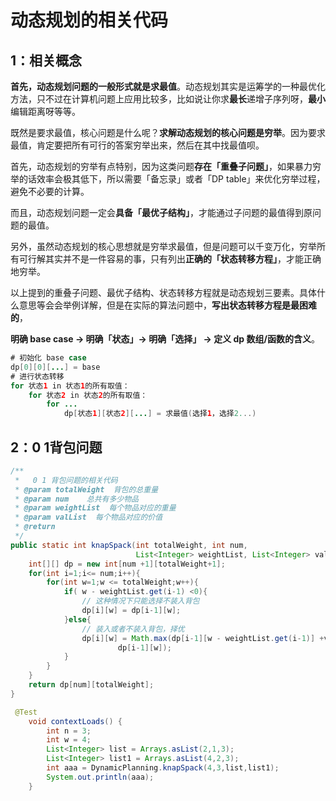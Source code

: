 # 动态规划的相关代码

## 1：相关概念

​     **首先，动态规划问题的一般形式就是求最值**。动态规划其实是运筹学的一种最优化方法，只不过在计算机问题上应用比较多，比如说让你求**最长**递增子序列呀，**最小**编辑距离呀等等。

既然是要求最值，核心问题是什么呢？**求解动态规划的核心问题是穷举**。因为要求最值，肯定要把所有可行的答案穷举出来，然后在其中找最值呗。

首先，动态规划的穷举有点特别，因为这类问题**存在「重叠子问题」**，如果暴力穷举的话效率会极其低下，所以需要「备忘录」或者「DP table」来优化穷举过程，避免不必要的计算。

而且，动态规划问题一定会**具备「最优子结构」**，才能通过子问题的最值得到原问题的最值。

另外，虽然动态规划的核心思想就是穷举求最值，但是问题可以千变万化，穷举所有可行解其实并不是一件容易的事，只有列出**正确的「状态转移方程」**，才能正确地穷举。

以上提到的重叠子问题、最优子结构、状态转移方程就是动态规划三要素。具体什么意思等会会举例详解，但是在实际的算法问题中，**写出状态转移方程是最困难的**，

**明确 base case -> 明确「状态」-> 明确「选择」 -> 定义 dp 数组/函数的含义**。

```java
# 初始化 base case
dp[0][0][...] = base
# 进行状态转移
for 状态1 in 状态1的所有取值：
    for 状态2 in 状态2的所有取值：
        for ...
            dp[状态1][状态2][...] = 求最值(选择1，选择2...)
```



## 2：0 1背包问题

```java
/**
 *   0 1 背包问题的相关代码
 * @param totalWeight  背包的总重量
 * @param num    总共有多少物品
 * @param weightList  每个物品对应的重量
 * @param valList  每个物品对应的价值
 * @return
 */
public static int knapSpack(int totalWeight, int num,
                            List<Integer> weightList, List<Integer> valList){
    int[][] dp = new int[num +1][totalWeight+1];
    for(int i=1;i<= num;i++){
        for(int w=1;w <= totalWeight;w++){
            if( w - weightList.get(i-1) <0){
                // 这种情况下只能选择不装入背包
                dp[i][w] = dp[i-1][w];
            }else{
                // 装入或者不装入背包，择优
                dp[i][w] = Math.max(dp[i-1][w - weightList.get(i-1)] +valList.get(i-1),
                        dp[i-1][w]);
            }
        }
    }
    return dp[num][totalWeight];
}

 @Test
    void contextLoads() {
        int n = 3;
        int w = 4;
        List<Integer> list = Arrays.asList(2,1,3);
        List<Integer> list1 = Arrays.asList(4,2,3);
        int aaa = DynamicPlanning.knapSpack(4,3,list,list1);
        System.out.println(aaa);
    }

```

